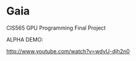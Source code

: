 Gaia
====

CIS565 GPU Programming Final Project


ALPHA DEMO:

http://www.youtube.com/watch?v=wdyU-djh2n0

